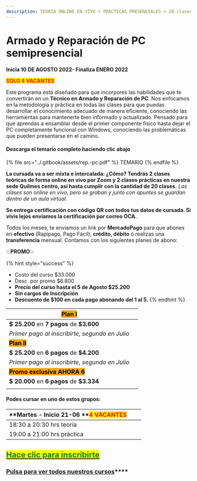 ```yaml
---
description: TEORÍA ONLINE EN VIVO + PRÁCTICAS PRESENCIALES + 20 clases de 2 horas.
---
```


# Armado y Reparación de PC semipresencial

**Inicia 10 DE AGOSTO 2022- Finaliza ENERO 2022**&#x20;

<mark style="color:red;">**SOLO 4 VACANTES**</mark>

Este programa está diseñado para que incorpores las habilidades que te convertirán en un **Técnico en Armado y Reparación de PC**. Nos enfocamos en la metodología y práctica en todas las clases para que puedas desarrollar el conocimiento adecuado de manera eficiente, conociendo las herramientas para mantenerte bien informado y actualizado. Pensado para que aprendas a ensamblar desde el primer componente físico hasta dejar el PC completamente funcional con Windows, conociendo las problemáticas que pueden presentarse en el camino.

#### Descarga el temario completo haciendo clic abajo

{% file src="../.gitbook/assets/rep.-pc.pdf" %}
TEMARIO
{% endfile %}

**La cursada va a ser mixta e intercalada: ¿Cómo? Tendrás 2 clases teóricas de forma online en vivo por Zoom y 2 clases prácticas en nuestra sede Quilmes centro, así hasta cumplir con la cantidad de 20 clases.**  _Las clases son online en vivo, pero se graban y  junto con apuntes se guardan dentro de un aula virtual._

**Se entrega certificación con código QR con todos tus datos de cursada. Si vivís lejos enviamos la certificación por correo OCA.**

Todos los meses, te enviamos un link por **MercadoPago** para que abones en **efectivo** (Rapipago, Pago Fácil), **crédito, débito** ó realizas una **transferencia** mensual. Contamos con los siguientes planes de abono:

💥**PROMO**💥&#x20;

{% hint style="success" %}
* Costo del curso $33.000
* Desc. por promo $6.800
* **Precio del curso hasta el 5 de Agosto $25.200**
* **Sin cargos de Inscripción**
* **Descuento de $100 en cada pago abonando del 1 al 5.**&#x20;
{% endhint %}

| <mark style="background-color:orange;">**Plan I**</mark>                  |   |
| ------------------------------------------------------------------------- | - |
| **$ 25.200** en **7 pagos** de **$3.600**                                 |   |
| _Primer pago al inscribirte, segundo en Julio_                            |   |
| <mark style="background-color:orange;">**Plan II**</mark>                 |   |
| **$ 25.200** en **6 pagos** de **$4.200**                                 |   |
| _Primer pago al inscribirte, segundo en Julio_                            |   |
| <mark style="background-color:orange;">**Promo exclusiva AHORA 6**</mark> |   |
| **$ 20.000** en **6 pagos** de **$3.334**                                 |   |
|                                                                           |   |

#### Podes cursar en uno de estos grupos:

| **Martes - Inicio 21-06 **<mark style="color:red;">**4 VACANTES**</mark> |   |   |
| ------------------------------------------------------------------------ | - | - |
| 18:30 a 20:30 hrs teoría                                                 |   |   |
| 19:00 a 21:00 hrs práctica                                               |   |   |

## <mark style="color:green;"></mark>[<mark style="color:green;">Hace clic para inscribirte</mark>](https://wa.me/+5491164622877?text=Hola,%20le%C3%AD%20toda%20la%20info%20del%20curso%20de%20Armado%20y%20Reparaci%C3%B3n%20de%20PC%20Presencial%20y%20quiero%20inscribirme)<mark style="color:green;"></mark>

### [**Pulsa para ver todos nuestros cursos**](../)****
